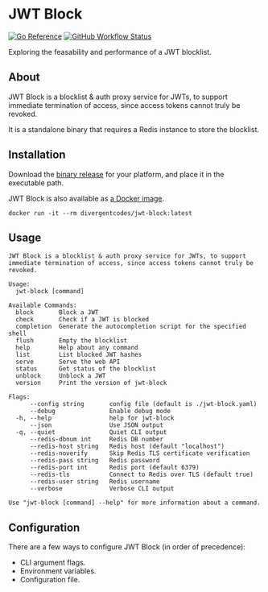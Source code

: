 # JWT Block

[![Go Reference](https://pkg.go.dev/badge/github.com/divergentcodes/jwt-block.svg)](https://pkg.go.dev/github.com/divergentcodes/jwt-block)
[![GitHub Workflow Status](https://img.shields.io/github/actions/workflow/status/DivergentCodes/jwt-block/release.yaml?style=flat-square)](https://github.com/DivergentCodes/jwt-block/actions?query=workflow%3Arelease)

Exploring the feasability and performance of a JWT blocklist.

## About

JWT Block is a blocklist & auth proxy service for JWTs, to support immediate termination of access, since access tokens cannot truly be revoked.

It is a standalone binary that requires a Redis instance to store the blocklist.

## Installation

Download the [binary release](https://github.com/DivergentCodes/jwt-block/releases) for your platform,
and place it in the executable path.

JWT Block is also available as [a Docker image](https://hub.docker.com/r/divergentcodes/jwt-block).

```
docker run -it --rm divergentcodes/jwt-block:latest
```


## Usage

```
JWT Block is a blocklist & auth proxy service for JWTs, to support immediate termination of access, since access tokens cannot truly be revoked.

Usage:
  jwt-block [command]

Available Commands:
  block       Block a JWT
  check       Check if a JWT is blocked
  completion  Generate the autocompletion script for the specified shell
  flush       Empty the blocklist
  help        Help about any command
  list        List blocked JWT hashes
  serve       Serve the web API
  status      Get status of the blocklist
  unblock     Unblock a JWT
  version     Print the version of jwt-block

Flags:
      --config string       config file (default is ./jwt-block.yaml)
      --debug               Enable debug mode
  -h, --help                help for jwt-block
      --json                Use JSON output
  -q, --quiet               Quiet CLI output
      --redis-dbnum int     Redis DB number
      --redis-host string   Redis host (default "localhost")
      --redis-noverify      Skip Redis TLS certificate verification
      --redis-pass string   Redis password
      --redis-port int      Redis port (default 6379)
      --redis-tls           Connect to Redis over TLS (default true)
      --redis-user string   Redis username
      --verbose             Verbose CLI output

Use "jwt-block [command] --help" for more information about a command.
```

## Configuration

There are a few ways to configure JWT Block (in order of precedence):
- CLI argument flags.
- Environment variables.
- Configuration file.

